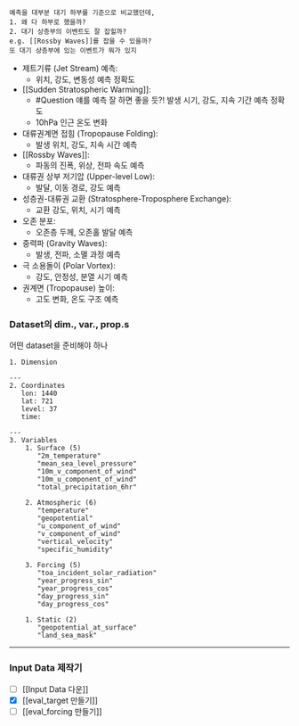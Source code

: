 ```ad-question
예측을 대부분 대기 하부를 기준으로 비교했던데, 
1. 왜 다 하부로 했을까?
2. 대기 상층부의 이벤트도 잘 잡힐까?
e.g. [[Rossby Waves]]를 잡을 수 있을까?
또 대기 상층부에 있는 이벤트가 뭐가 있지
```
- 제트기류 (Jet Stream) 예측:
    - 위치, 강도, 변동성 예측 정확도
- [[Sudden Stratospheric Warming]]:
    - #Question 얘를 예측 잘 하면 좋을 듯?!
      발생 시기, 강도, 지속 기간 예측 정확도
    - 10hPa 인근 온도 변화 
- 대류권계면 접힘 (Tropopause Folding):
    - 발생 위치, 강도, 지속 시간 예측
- [[Rossby Waves]]:
    - 파동의 진폭, 위상, 전파 속도 예측
- 대류권 상부 저기압 (Upper-level Low):
    - 발달, 이동 경로, 강도 예측
- 성층권-대류권 교환 (Stratosphere-Troposphere Exchange):
    - 교환 강도, 위치, 시기 예측
- 오존 분포:
    - 오존층 두께, 오존홀 발달 예측
- 중력파 (Gravity Waves):
    - 발생, 전파, 소멸 과정 예측
- 극 소용돌이 (Polar Vortex):
    - 강도, 안정성, 분열 시기 예측
- 권계면 (Tropopause) 높이:
    - 고도 변화, 온도 구조 예측


### Dataset의 dim., var., prop.s
어떤 dataset을 준비해야 하나

```
1. Dimension
   
---
2. Coordinates
   lon: 1440
   lat: 721
   level: 37
   time: 
   
---
3. Variables
	1. Surface (5)
	   "2m_temperature"
	   "mean_sea_level_pressure"
	   "10m_v_component_of_wind"
	   "10m_u_component_of_wind"
	   "total_precipitation_6hr"
	   
	2. Atmospheric (6)
	   "temperature"
	   "geopotential"
	   "u_component_of_wind"
	   "v_component_of_wind"
	   "vertical_velocity"
	   "specific_humidity"
	   
	3. Forcing (5)
	   "toa_incident_solar_radiation"
	   "year_progress_sin"
	   "year_progress_cos"
	   "day_progress_sin"
	   "day_progress_cos"
	   
	1. Static (2)
	   "geopotential_at_surface"
	   "land_sea_mask"	   
```
 
 ---
 ### Input Data 제작기
 
- [ ] [[Input Data 다운]]
- [x] [[eval_target 만들기]]
- [ ] [[eval_forcing 만들기]]
